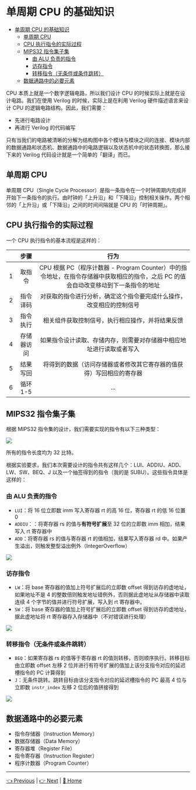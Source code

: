 # 单周期 CPU 的基础知识

- [单周期 CPU 的基础知识](#%e5%8d%95%e5%91%a8%e6%9c%9f-cpu-%e7%9a%84%e5%9f%ba%e7%a1%80%e7%9f%a5%e8%af%86)
  - [单周期 CPU](#%e5%8d%95%e5%91%a8%e6%9c%9f-cpu)
  - [CPU 执行指令的实际过程](#cpu-%e6%89%a7%e8%a1%8c%e6%8c%87%e4%bb%a4%e7%9a%84%e5%ae%9e%e9%99%85%e8%bf%87%e7%a8%8b)
  - [MIPS32 指令集子集](#mips32-%e6%8c%87%e4%bb%a4%e9%9b%86%e5%ad%90%e9%9b%86)
    - [由 ALU 负责的指令](#%e7%94%b1-alu-%e8%b4%9f%e8%b4%a3%e7%9a%84%e6%8c%87%e4%bb%a4)
    - [访存指令](#%e8%ae%bf%e5%ad%98%e6%8c%87%e4%bb%a4)
    - [转移指令（无条件或条件跳转）](#%e8%bd%ac%e7%a7%bb%e6%8c%87%e4%bb%a4%e6%97%a0%e6%9d%a1%e4%bb%b6%e6%88%96%e6%9d%a1%e4%bb%b6%e8%b7%b3%e8%bd%ac)
  - [数据通路中的必要元素](#%e6%95%b0%e6%8d%ae%e9%80%9a%e8%b7%af%e4%b8%ad%e7%9a%84%e5%bf%85%e8%a6%81%e5%85%83%e7%b4%a0)

CPU 本质上就是一个数字逻辑电路，所以我们设计 CPU 的时候实际上就是在设计电路。我们在使用 Verilog 的时候，实际上是在利用 Verilog 硬件描述语言来设计 CPU 的逻辑电路结构。因此，我们需要：

- 先进行电路设计
- 再进行 Verilog 的代码编写

只有当我们的电路被清晰的分解为结构图中各个模块与模块之间的连接、模块内部的数据通路和状态机、数据通路中的电路逻辑以及状态机中的状态转换图，那么接下来的 Verilog 代码设计就是一个简单的「翻译」而已。

## 单周期 CPU

单周期 CPU（Single Cycle Processor）是指一条指令在一个时钟周期内完成并开始下一条指令的执行。由时钟的「上升沿」和「下降沿」控制相关操作。两个相邻的「上升沿」或「下降沿」之间的时间间隔就是 CPU 的「时钟周期」。

## CPU 执行指令的实际过程

一个 CPU 执行指令的基本流程是这样的：

|       |    步骤    |                                                                行为                                                                 |
| :---: | :--------: | :---------------------------------------------------------------------------------------------------------------------------------: |
|   1   |   取指令   | CPU 根据 PC（程序计数器 - Program Counter）中的指令地址，在指令存储器中获取相应的指令，之后 PC 的值会自动改变移动到下一条指令的地址 |
|   2   |  指令译码  |                                对获取的指令进行分析，确定这个指令要完成什么操作，改变相应的控制信号                                 |
|   3   |  指令执行  |                                          相关组件获取控制信号，执行相应操作，并将结果反馈                                           |
|   4   | 存储器访问 |                                如果指令设计读取、存储内存，则需要对存储器中相应地址进行读取或者写入                                 |
|   5   |  结果写回  |                                将得到的数据（访问存储器或者修改其它寄存器的值获得）写回相应的寄存器                                 |
|   6   |  循环 1-5  |                                                                 ...                                                                 |

## MIPS32 指令集子集

根据 MIPS32 指令集的设计，我们需要实现的指令有以下三种类型：

![](https://i.loli.net/2019/08/28/Utaqn6Hi8P2uygj.png)

所有的指令长度均为 32 比特。

根据实验要求，我们本次需要设计的指令共有这样几个：LUI、ADDIU、ADD、LW、SW、BEQ、J 以及一个抽签得到的指令（我的是 SUBU）。这些指令具体是这样的：

### 由 ALU 负责的指令

- `LUI`：将 16 位立即数 imm 写入寄存器 rt 的高 16 位，寄存器 rt 的低 16 位置 0
- `ADDIU`：：将寄存器 rs 的值与**有符号扩展**至 32 位的立即数 imm 相加，结果写入 rt 寄存器中
- `ADD`：将寄存器 rs 的值与寄存器 rt 的值相加，结果写入寄存器 rd 中。如果产生溢出，则触发整型溢出例外（IntegerOverflow）

![](https://i.loli.net/2019/08/28/KBV6cR9raXxCHMo.png)

### 访存指令

- `LW`：将 base 寄存器的值加上符号扩展后的立即数 offset 得到访存的虚地址，如果地址不是 4 的整数倍则触发地址错例外，否则据此虚地址从存储器中读取连续 4 个字节的值并进行符号扩展，写入到 rt 寄存器中。
- `SW`：将 base 寄存器的值加上符号扩展后的立即数 offset 得到访存的虚地址，据此虚地址将 rt 寄存器存入存储器中（不对错误进行处理）

![](https://i.loli.net/2019/08/28/niJHX6q5d8uLSty.png)

### 转移指令（无条件或条件跳转）

- `BEQ`：如果寄存器 rs 的值等于寄存器 rt 的值则转移，否则顺序执行。转移目标由立即数 offset 左移 2 位并进行有符号扩展的值加上该分支指令对应的延迟槽指令的 PC 计算得到
- `J`：无条件跳转。跳转目标由该分支指令对应的延迟槽指令的 PC 最高 4 位与立即数 `instr_index` 左移 2 位后的值拼接得到

![](https://i.loli.net/2019/08/28/GeOrovA2lWX6jPB.png)

## 数据通路中的必要元素

- 指令存储器（Instruction Memory）
- 数据存储器（Data Memory）
- 寄存器堆（Register File）
- 指令寄存器（Instruction Register）
- 程序计数器（Program Counter）

---

[👈 Previous](../1_Preparations/1-3_Editor.md) | [👉 Next](./2-2_Design.md) | [🚩 Home](../README.md)